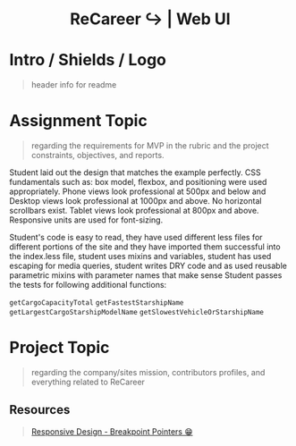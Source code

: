 <h1 align="center">ReCareer ↪ | Web UI</h1>


# Intro / Shields / Logo 
> header info for readme

# Assignment Topic 
> regarding the requirements for MVP in the rubric and the project constraints, objectives, and reports. 

Student laid out the design that matches the example perfectly. CSS fundamentals such as: box model, flexbox, and positioning were used appropriately.
Phone views look professional at 500px and below and Desktop views look professional at 1000px and above. 
No horizontal scrollbars exist. Tablet views look professional at 800px and above. 
Responsive units are used for font-sizing.

Student's code is easy to read, they have used different less files for different portions of the site and they have imported them successful into the index.less file, student uses mixins and variables, student has used escaping for media queries, student writes DRY code and as used reusable parametric mixins with parameter names that make sense
Student passes the tests for following additional functions:

```getCargoCapacityTotal```
```getFastestStarshipName```
```getLargestCargoStarshipModelName```
```getSlowestVehicleOrStarshipName```

# Project Topic 
> regarding the company/sites mission, contributors profiles, and everything related to ReCareer

## Resources 
> [Responsive Design - Breakpoint Pointers 😁]("https://www.freecodecamp.org/news/the-100-correct-way-to-do-css-breakpoints-88d6a5ba1862/")